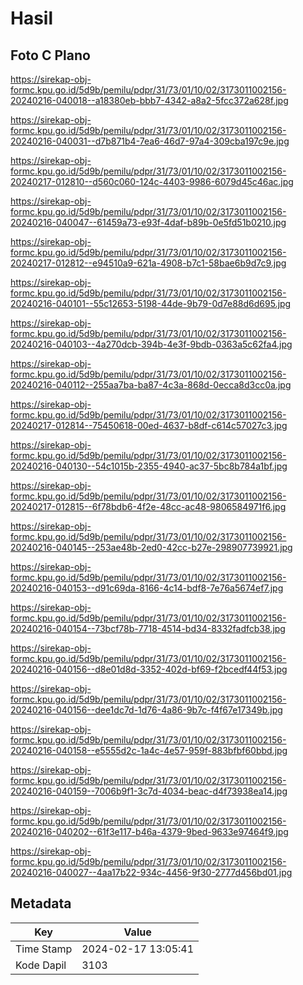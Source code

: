 # Hasil

## Foto C Plano

https://sirekap-obj-formc.kpu.go.id/5d9b/pemilu/pdpr/31/73/01/10/02/3173011002156-20240216-040018--a18380eb-bbb7-4342-a8a2-5fcc372a628f.jpg

https://sirekap-obj-formc.kpu.go.id/5d9b/pemilu/pdpr/31/73/01/10/02/3173011002156-20240216-040031--d7b871b4-7ea6-46d7-97a4-309cba197c9e.jpg

https://sirekap-obj-formc.kpu.go.id/5d9b/pemilu/pdpr/31/73/01/10/02/3173011002156-20240217-012810--d560c060-124c-4403-9986-6079d45c46ac.jpg

https://sirekap-obj-formc.kpu.go.id/5d9b/pemilu/pdpr/31/73/01/10/02/3173011002156-20240216-040047--61459a73-e93f-4daf-b89b-0e5fd51b0210.jpg

https://sirekap-obj-formc.kpu.go.id/5d9b/pemilu/pdpr/31/73/01/10/02/3173011002156-20240217-012812--e94510a9-621a-4908-b7c1-58bae6b9d7c9.jpg

https://sirekap-obj-formc.kpu.go.id/5d9b/pemilu/pdpr/31/73/01/10/02/3173011002156-20240216-040101--55c12653-5198-44de-9b79-0d7e88d6d695.jpg

https://sirekap-obj-formc.kpu.go.id/5d9b/pemilu/pdpr/31/73/01/10/02/3173011002156-20240216-040103--4a270dcb-394b-4e3f-9bdb-0363a5c62fa4.jpg

https://sirekap-obj-formc.kpu.go.id/5d9b/pemilu/pdpr/31/73/01/10/02/3173011002156-20240216-040112--255aa7ba-ba87-4c3a-868d-0ecca8d3cc0a.jpg

https://sirekap-obj-formc.kpu.go.id/5d9b/pemilu/pdpr/31/73/01/10/02/3173011002156-20240217-012814--75450618-00ed-4637-b8df-c614c57027c3.jpg

https://sirekap-obj-formc.kpu.go.id/5d9b/pemilu/pdpr/31/73/01/10/02/3173011002156-20240216-040130--54c1015b-2355-4940-ac37-5bc8b784a1bf.jpg

https://sirekap-obj-formc.kpu.go.id/5d9b/pemilu/pdpr/31/73/01/10/02/3173011002156-20240217-012815--6f78bdb6-4f2e-48cc-ac48-9806584971f6.jpg

https://sirekap-obj-formc.kpu.go.id/5d9b/pemilu/pdpr/31/73/01/10/02/3173011002156-20240216-040145--253ae48b-2ed0-42cc-b27e-298907739921.jpg

https://sirekap-obj-formc.kpu.go.id/5d9b/pemilu/pdpr/31/73/01/10/02/3173011002156-20240216-040153--d91c69da-8166-4c14-bdf8-7e76a5674ef7.jpg

https://sirekap-obj-formc.kpu.go.id/5d9b/pemilu/pdpr/31/73/01/10/02/3173011002156-20240216-040154--73bcf78b-7718-4514-bd34-8332fadfcb38.jpg

https://sirekap-obj-formc.kpu.go.id/5d9b/pemilu/pdpr/31/73/01/10/02/3173011002156-20240216-040156--d8e01d8d-3352-402d-bf69-f2bcedf44f53.jpg

https://sirekap-obj-formc.kpu.go.id/5d9b/pemilu/pdpr/31/73/01/10/02/3173011002156-20240216-040156--dee1dc7d-1d76-4a86-9b7c-f4f67e17349b.jpg

https://sirekap-obj-formc.kpu.go.id/5d9b/pemilu/pdpr/31/73/01/10/02/3173011002156-20240216-040158--e5555d2c-1a4c-4e57-959f-883bfbf60bbd.jpg

https://sirekap-obj-formc.kpu.go.id/5d9b/pemilu/pdpr/31/73/01/10/02/3173011002156-20240216-040159--7006b9f1-3c7d-4034-beac-d4f73938ea14.jpg

https://sirekap-obj-formc.kpu.go.id/5d9b/pemilu/pdpr/31/73/01/10/02/3173011002156-20240216-040202--61f3e117-b46a-4379-9bed-9633e97464f9.jpg

https://sirekap-obj-formc.kpu.go.id/5d9b/pemilu/pdpr/31/73/01/10/02/3173011002156-20240216-040027--4aa17b22-934c-4456-9f30-2777d456bd01.jpg


## Metadata

| Key        | Value               |
| ---------- | ------------------- |
| Time Stamp | 2024-02-17 13:05:41 |
| Kode Dapil | 3103                |



